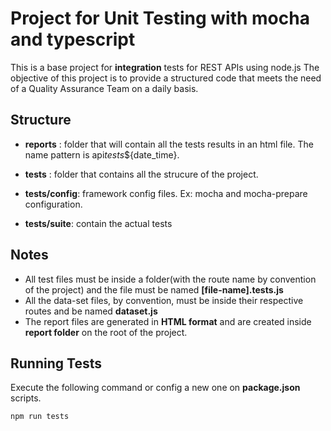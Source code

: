 # Project for Unit Testing with mocha and typescript

This is a base project for **integration** tests for REST APIs using node.js
The objective of this project is to provide a structured code that meets the need of a Quality Assurance Team on a daily basis.

## Structure

* **reports** : folder that will contain all the tests results in an html file. The name pattern is api*tests*${date_time}.

* **tests** : folder that contains all the strucure of the project.

* **tests/config**: framework config files. Ex: mocha and mocha-prepare configuration.

* **tests/suite**: contain the actual tests

## Notes

* All test files must be inside a folder(with the route name by convention of the project) and the file must be named **[file-name].tests.js**
* All the data-set files, by convention, must be inside their respective routes and be named **dataset.js**
* The report files are generated in **HTML format** and are created inside **report folder** on the root of the project.

## Running Tests

Execute the following command or config a new one on **package.json** scripts.

```
npm run tests
```
